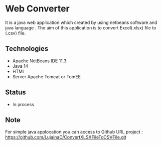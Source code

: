 
Web Converter 
==============================
It is a java web application which created by using netbeans software and java language . 
The aim of this application is to convert Excel(.xlsx) file to (.csv) file.



Technologies 
------------

- Apache NetBeans IDE 11.3
- Java 14
- HTMl
- Server Apache Tomcat or TomEE


Status
------------

- In process


Note
------------

For simple java applocation you can access to Github URL project : https://github.com/LujainaD/ConvertXLSXFileToCSVFile.git
